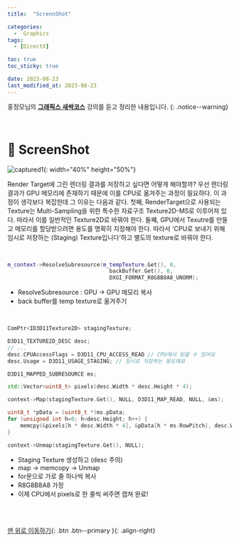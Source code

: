 ```yaml
---
title:  "ScrennShot" 

categories:
  -  Graphics
tags:
  - [DirectX]

toc: true
toc_sticky: true

date: 2023-08-23
last_modified_at: 2023-08-23
---
```



홍정모님의 **[그래픽스 새싹코스](https://honglab.co.kr/)** 강의를 듣고 정리한 내용입니다.
{: .notice--warning}

<br>


# 🐥 ScreenShot

![captured1](https://github.com/inhopp/StyleGAN/assets/96368476/d8b4fed2-39e8-4c3e-941b-d9d126b437c9){: width="40%" height="50%"}

Render Target에 그린 렌더링 결과를 저장하고 싶다면 어떻게 해야할까? 우선 렌더링 결과가 GPU 메모리에 존재하기 때문에 이를 CPU로 옮겨주는 과정이 필요하다. 이 과정이 생각보다 복잡한데 그 이유는 다음과 같다. 첫째, RenderTarget으로 사용되는 Texture는 Multi-Sampling을 위한 특수한 자료구조 Texture2D-MS로 이루어져 있다. 따라서 이를 일반적인 Texture2D로 바꿔야 한다. 둘쨰, GPU에서 Texutre를 만들고 메모리를 할당받으려면 용도를 명확히 지정해야 한다. 따라서 'CPU로 보내기 위해 임시로 저장하는 (Staging) Texture입니다'하고 별도의 texture로 바꿔야 한다.


<br>


``` cpp
m_context->ResolveSubresource(m_tempTexture.Get(), 0,
                                backBuffer.Get(), 0,
                                DXGI_FORMAT_R8G8B8A8_UNORM);

```

- ResolveSubresource : GPU -> GPU 메모리 복사
- back buffer를 temp texture로 옮겨주기

<br>


``` cpp
ComPtr<ID3D11Texture2D> stagingTexture;

D3D11_TEXTURE2D_DESC desc;
// ...
desc.CPUAccessFlags = D3D11_CPU_ACCESS_READ // CPU에서 읽을 수 있어요
desc.Usage = D3D11_USAGE_STAGING; // 임시로 저장하는 용도에요

D3D11_MAPPED_SUBRESOURCE ms;

std::Vector<uint8_t> pixels(desc.Width * desc.Height * 4);

context->Map(stagingTexture.Get(), NULL, D3D11_MAP_READ, NULL, &ms);

uint8_t *pData = (uint8_t *)ms.pData;
for (unsigned int h=0; h<desc.Height; h++) {
    memcpy(&pixels[h * desc.Width * 4], &pData[h * ms.RowPitch], desc.Width * sizeof(uint8_t) * 4);
}

context->Unmap(stagingTexture.Get(), NULL);


```

- Staging Texture 생성하고 (desc 주의)
- map -> memcopy -> Unmap
- for문으로 가로 줄 하나씩 복사
- R8G8B8A8 가정
- 이제 CPU에서 pixels로 한 줄씩 써주면 캡쳐 완료!

<br>
<br>


[맨 위로 이동하기](#){: .btn .btn--primary }{: .align-right}